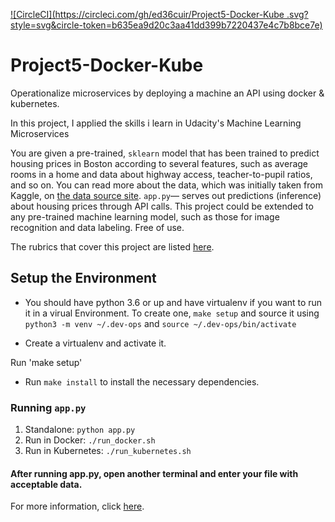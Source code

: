 [![CircleCI](https://circleci.com/gh/ed36cuir/Project5-Docker-Kube
.svg?style=svg&circle-token=b635ea9d20c3aa41dd399b7220437e4c7b8bce7e)](https://app.circleci.com/pipelines/github/ed36cuir/Project5-Docker-Kube/23/workflows/f689990d-5318-4417-be7e-991d5a321798)

# Project5-Docker-Kube
Operationalize microservices by deploying a machine an API using docker &amp; kubernetes.

In this project, I applied the skills i learn in Udacity's Machine Learning Microservices

You are given a pre-trained, `sklearn` model that has been trained to predict housing prices in Boston according to several features, such as average rooms in a home and data about highway access, teacher-to-pupil ratios, and so on. You can read more about the data, which was initially taken from Kaggle, on [the data source site](https://www.kaggle.com/c/boston-housing). `app.py`— serves out predictions (inference) about housing prices through API calls. This project could be extended to any pre-trained machine learning model, such as those for image recognition and data labeling. Free of use.

The rubrics that cover this project are listed [here](https://review.udacity.com/#!/rubrics/2576/view).

## Setup the Environment

* You should have python 3.6 or up and have virtualenv if you want to run it in a virual Environment. To create one, `make setup` and source it using `python3 -m venv ~/.dev-ops` and `source ~/.dev-ops/bin/activate`

* Create a virtualenv and activate it.

Run 'make setup'

* Run `make install` to install the necessary dependencies.

### Running `app.py`

1. Standalone:  `python app.py`
2. Run in Docker:  `./run_docker.sh`
3. Run in Kubernetes:  `./run_kubernetes.sh`

#### After running app.py, open another terminal and enter your file with acceptable data.
For more information, click [here](https://www.kaggle.com/c/boston-housing).
